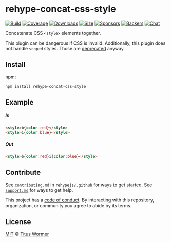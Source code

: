 <!--This file is generated by `build-packages.js`-->

# rehype-concat-css-style

[![Build][build-badge]][build]
[![Coverage][coverage-badge]][coverage]
[![Downloads][downloads-badge]][downloads]
[![Size][size-badge]][size]
[![Sponsors][sponsors-badge]][collective]
[![Backers][backers-badge]][collective]
[![Chat][chat-badge]][chat]

Concatenate CSS `<style>` elements together.

This plugin can be dangerous if CSS is invalid.
Additionally, this plugin does not handle `scoped` styles.
Those are [deprecated](https://github.com/whatwg/html/issues/552) anyway.

## Install

[npm][]:

```sh
npm install rehype-concat-css-style
```

## Example

##### In

```html
<style>b{color:red}</style>
<style>i{color:blue}</style>
```

##### Out

```html
<style>b{color:red}i{color:blue}</style>
```

## Contribute

See [`contributing.md`][contributing] in [`rehypejs/.github`][health] for ways
to get started.
See [`support.md`][support] for ways to get help.

This project has a [code of conduct][coc].
By interacting with this repository, organization, or community you agree to
abide by its terms.

## License

[MIT][license] © [Titus Wormer][author]

[build-badge]: https://img.shields.io/travis/rehypejs/rehype-minify.svg

[build]: https://travis-ci.org/rehypejs/rehype-minify

[coverage-badge]: https://img.shields.io/codecov/c/github/rehypejs/rehype-minify.svg

[coverage]: https://codecov.io/github/rehypejs/rehype-minify

[downloads-badge]: https://img.shields.io/npm/dm/rehype-concat-css-style.svg

[downloads]: https://www.npmjs.com/package/rehype-concat-css-style

[size-badge]: https://img.shields.io/bundlephobia/minzip/rehype-concat-css-style.svg

[size]: https://bundlephobia.com/result?p=rehype-concat-css-style

[sponsors-badge]: https://opencollective.com/unified/sponsors/badge.svg

[backers-badge]: https://opencollective.com/unified/backers/badge.svg

[collective]: https://opencollective.com/unified

[chat-badge]: https://img.shields.io/badge/chat-spectrum-7b16ff.svg

[chat]: https://spectrum.chat/unified/rehype

[npm]: https://docs.npmjs.com/cli/install

[health]: https://github.com/rehypejs/.github

[contributing]: https://github.com/rehypejs/.github/blob/main/contributing.md

[support]: https://github.com/rehypejs/.github/blob/main/support.md

[coc]: https://github.com/rehypejs/.github/blob/main/code-of-conduct.md

[license]: https://github.com/rehypejs/rehype-minify/blob/main/license

[author]: https://wooorm.com
